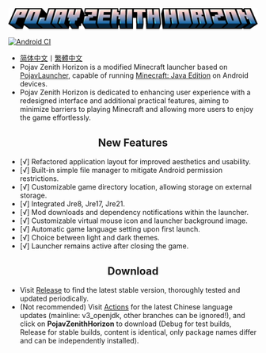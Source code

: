 <div align="center">
    <img src=".github/images/PojavZenithHorizon.png"></img>
</div>

[![Android CI](https://github.com/HopiHopy/PojavZenithHorizon/actions/workflows/android.yml/badge.svg)](https://github.com/HopiHopy/PojavZenithHorizon/actions/workflows/android.yml)  

- <a href="/README.md">简体中文</a>丨<a href="/README-ZH_TW.md">繁體中文</a>
- Pojav Zenith Horizon is a modified Minecraft launcher based on [PojavLauncher](https://github.com/PojavLauncherTeam/PojavLauncher), capable of running [Minecraft: Java Edition](https://www.minecraft.net/) on Android devices.
- Pojav Zenith Horizon is dedicated to enhancing user experience with a redesigned interface and additional practical features, aiming to minimize barriers to playing Minecraft and allowing more users to enjoy the game effortlessly.

<h2 align="center">New Features</h2>  

- [√] Refactored application layout for improved aesthetics and usability.
- [√] Built-in simple file manager to mitigate Android permission restrictions.
- [√] Customizable game directory location, allowing storage on external storage.
- [√] Integrated Jre8, Jre17, Jre21.
- [√] Mod downloads and dependency notifications within the launcher.
- [√] Customizable virtual mouse icon and launcher background image.
- [√] Automatic game language setting upon first launch.
- [√] Choice between light and dark themes.
- [√] Launcher remains active after closing the game.

<h2 align="center">Download</h2>  

- Visit [Release](https://github.com/HopiHopy/PojavZenithHorizon/releases) to find the latest stable version, thoroughly tested and updated periodically.  
- (Not recommended) Visit [Actions](https://github.com/HopiHopy/PojavZenithHorizon/actions) for the latest Chinese language updates (mainline: v3_openjdk, other branches can be ignored!), and click on **PojavZenithHorizon** to download (Debug for test builds, Release for stable builds, content is identical, only package names differ and can be independently installed).
